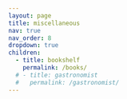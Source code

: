 ```yaml
---
layout: page
title: miscellaneous
nav: true
nav_order: 8
dropdown: true
children:
  - title: bookshelf
    permalink: /books/
  # - title: gastronomist
  #   permalink: /gastronomist/
---
```

